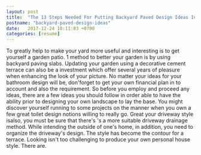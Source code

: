 ```yaml
---
layout: post
title:  "The 13 Steps Needed For Putting Backyard Paved Design Ideas Into Action"
postname: "backyard-paved-design-ideas"
date:   2017-12-24 10:11:03 +0700
categories: [resume]
---
```

To greatly help to make your yard more useful and interesting is to get yourself a garden patio. 1 method to better your garden is by using backyard paving slabs. Updating your garden using a decorative cement terrace can also be a investment which offer several years of pleasure when enhancing the look of your picture. No matter your ideas for your bathroom design will be, don'forget to get your own financial plan in to account and also the requirement. So before you employ and proceed any ideas, there are a few ideas you should follow in order able to have the ability prior to designing your own landscape to lay the base. You might discover yourself running to some projects on the manner when you own a few great toilet design notions willing to really go. Great your driveway style isalso, you must be sure that there's 's a more suitable driveway drainage method. While intending the outside of one's home, in addition, you need to organize the driveway's design. The style has become the contour for a terrace. Looking isn't too challenging to produce your own personal house style. There are.
